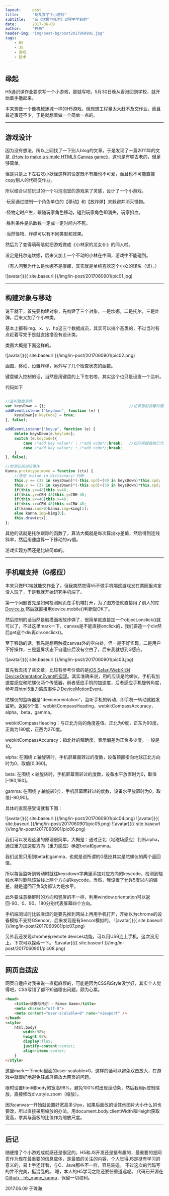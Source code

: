 ```yaml
---
layout:     post
title:      "胡乱写了个小游戏"
subtitle:   "造《坎娜与托尔》过程中学到的"
date:       2017-06-09
author:     "柠萌"
header-img: "img/post-bg/post2017060901.jpg"
tags:
    - H5
    - JS
    - 游戏
    - 技术
---
```




## 缘起

H5通识课作业要求写一个小游戏，那就写吧，5月30日晚从香港回到学校，就开始着手撸起来。

本来想做一个像机械迷城一样的H5游戏，但想想工程量太大赶不及交作业，而且最近事还不少，于是就想着做一个简单一点的。

---

## 游戏设计

因为没有想法，所以上网找了一下别人blog的文章，于是发现了一篇2011年的文章[《How to make a simple HTML5 Canvas game》](http://www.lostdecadegames.com/how-to-make-a-simple-html5-canvas-game/)，这也是有够古老的，但足够简单。

但是只是上下左右吃小妖怪这样的设定既不有趣也不可爱，而且也不可能直接copy别人的代码交作业。

所以结合以前玩过的一个叫泡泡堂的游戏来了灵感，设计了一个小游戏。

·玩家通过控制一个角色单位的【移动】和【放炸弹】来躲避并消灭怪物。

·怪物定时产生，跟随玩家角色移动，碰到玩家角色即消失，玩家扣血。

·胜利条件是杀敌数一定或一定时间内不死。

·当然怪物、炸弹可以有不同类型和效果。

然后为了变得萌萌哒就把游戏做成《小林家的龙女仆》的同人啦。

设定是托尔追坎娜，后来又加上一个不动的小林在中间，游戏中不能碰到。

（有人问我为什么是坎娜不是康娜，其实就是单纯喜欢这个小众的译名（误）。）

![avatar]({{ site.baseurl }}/img/in-post/2017060901/pic01.jpg)

---

## 构建对象与移动

说干就干，首先要构建对象，先构建了三个对象，一是坎娜，二是托尔，三是炸弹。后来又加了个小林类。

基本上都有img、x、y、hp这三个数据成员，其实可以搞个基类的，不过当时有点赶着写完于是就直接撸没有设计类。

类图大概是下面这样的。

![avatar]({{ site.baseurl }}/img/in-post/2017060901/pic02.png)

画图、移动、设置炸弹，另外写了几个检查状态的函数。

键盘输入控制的话，当然是用键盘的上下左右啦，其实这个也只是设置一个监听。

代码如下

```javascript

//监听键盘事件
var keysDown = {};                                     //记录当前按着的键
addEventListener("keydown", function (e) {
    keysDown[e.keyCode] = true;
}, false);

addEventListener("keyup", function (e) {
    delete keysDown[e.keyCode];
    switch (e.keyCode){
        case /*add key value*/ : /*add code*/;break;   //松开某键盘执行代码
        case /*add key value*/ : /*add code*/;break;
    }
}, false);

//检测长按对应事件
Kanna.prototype.move = function (ctx) {
    //使用（value in dictionary）判断
    this.y += (38 in keysDown)*(-this.spd)+(40 in keysDown)*this.spd;
    this.x += (37 in keysDown)*(-this.spd)+(39 in keysDown)*this.spd;
    if(this.y<=48)this.y=48;
    if(this.y>=CBH-48)this.y=CBH-48;
    if(this.x<=48)this.x=48;
    if(this.x>=CBW-48)this.x=CBW-48;
    if(kanna.sum>0)kanna.img=kimg[1];
    else kanna.img=kimg[0];
    this.draw(ctx);
};

```

其他的话就是托尔跟踪的函数了，算法大概就是每次算出xy差值，然后得到连线斜率，然后用速度算一下移动的xy值。

游戏实现方面还是比较简单的。

---

## 手机端支持（G感应）

本来只做PC端就能交作业了，但我突然觉得h5不做手机端这游戏发在票圈里肯定没人玩了，于是我就开始研究手机端了。

第一个问题首先是如何检测网页在手机端打开，为了图方便就直接用了别人的库[Device.js](https://github.com/matthewhudson/device.js/blob/master/lib/device.js),然后就直接用device.mobile()判断就OK了。

然后控制的话当然是触摸画板放炸弹了，很简单就直接加一个object.onclick()就可以了，不过这里mark一下，canvas是不能直接onclick的，我们要造一个div然后get这个div再div.onclick()。

至于移动的话，我先是想用触摸canvas外的空白处，但一是不好实现，二是用户不好操作，三是竖屏状态下自适应后没有空白了，后来我就想到G感应。

![avatar]({{ site.baseurl }}/img/in-post/2017060901/pic03.jpg)

首先我去找了些文章，比较有参考价值的是[iOS Safari/WebKit对DeviceOrientationEvent的实现](http://blog.csdn.net/hursing/article/details/9046837)。其实准确来说，用的应该是陀螺仪。手机有加速度感应和陀螺仪两个传感器，前者感应手机的加速度，后者感应手机旋转角度，参考自[html5重力感应事件之DeviceMotionEvent](http://www.haorooms.com/post/html5_DeviceMotionEvent)。

陀螺仪的监听器是"deviceorientation"，监听手机的转动，即手机一转动就触发监听。返回5个值：webkitCompassHeading，webkitCompassAccuracy，alpha，beta，gamma。

webkitCompassHeading：与正北方向的角度差值。正北为0度，正东为90度，正南为180度，正西为270度。

webkitCompassAccuracy：指北针的精确度，表示偏差为正负多少度。一般是10。

alpha: 在围绕 z 轴旋转时，手机屏幕面转过的度数，设备顶部指向地球正北方向时为0，取值[0,360]。

beta: 在围绕 x 轴旋转时，手机屏幕面转过的度数，设备水平放置时为0，取值[-180,180]。

gamma: 在围绕 y 轴旋转时），手机屏幕面转过的度数，设备水平放置时为0，取值[-90,90]。

具体的直观感受请就看下图：

![avatar]({{ site.baseurl }}/img/in-post/2017060901/pic04.png)
![avatar]({{ site.baseurl }}/img/in-post/2017060901/pic05.png)
![avatar]({{ site.baseurl }}/img/in-post/2017060901/pic06.png)


我们可以发现这里的原理很简单，大概是：通过正北（地磁场感应）判断alpha，通过重力加速度方向（重力感应）确定beta和gamma。

我们这里只用到beta和gamma，也就是说所谓的G感应其实是陀螺仪的两个返回值。

所以每当监听到转动时就往keysdown字典里添加对应方向的keycode，检测到轴线水平时删除该轴线上两个方向的keycode。当然，我设置了允许5度以内的偏差，就是返回正负5度都认为是水平。

此外要注意横屏时的方向和竖屏的不一样，利用window.orientation可以返回-90、0、90、180分别代表屏幕四个方向。

手机端测试时比较麻烦的是要先推到网站上再用手机打开，开始以为chrome的设备模拟不支持GSencor，后来发现是有Sencor模拟的。
![avatar]({{ site.baseurl }}/img/in-post/2017060901/pic07.png)

另外我还发现chrome有remote devices功能，可以用USB连上手机，这次没用上，下次可以探索一下。
![avatar]({{ site.baseurl }}/img/in-post/2017060901/pic08.png)

---

## 网页自适应

网页自适应对我来说一直挺麻烦的，可能是因为CSS和Style没学好，其实个人觉得吧，CSS写错了都不知道哪出问题，颇为心累。

```html
<head>
    <title>坎娜与托尔 - Rimoe Game</title>
    <meta charset="utf-8">
    <meta content="user-scalable=0" name="viewport" />
</head>
<style>
    html,body{
        width:98%;
        height:98%;
        display:flex;
        justify-content:center;
        align-items:center;
    }   
</style>
```

这里mark一下meta里面的user-scalable=0，这样的话可以避免双击放大，在游戏中就很好地避免狂点屏幕放大网页的问题。

限时设置html和body的宽高98%，避免100%时出现滚动条，然后我用js控制缩放，直接修改div.style.zoom（缩放）。

因为canvas一开始就设置好宽高多少px，如果后面改的话其他图片大小什么的也要改，所以直接采用缩放的办法。用document.body.clientWidth和Height获取宽高，求其与画板的比值作为缩放尺度。

---

## 后记

随便撸了个小游戏成就感还是很足的，H5和JS开发还是挺有趣的，最重要的是网页作为现在最重要的信息载体，是最值的关注的内容，个人觉得JS是挺有学习的意义的，易上手还好看，与C、Jave那些不一样，容易装逼。
不过这次的代码写的并不完美，挺混乱的。
嗯，本人的H5学习之路还要任重道远呢。
代码已开源在[Github - h5_game_kanna](https://github.com/codeRimoe/h5_game_kanna)，保留一切权利。

2017.06.09 于珠海
